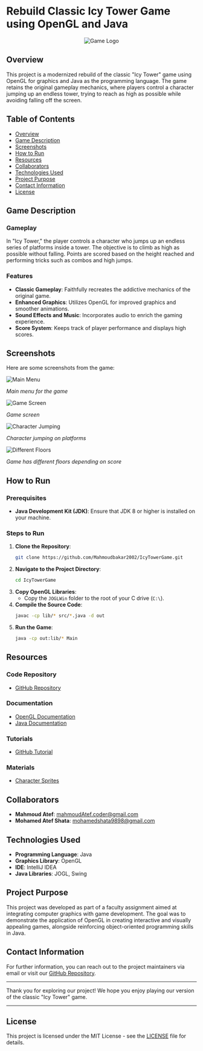 # Rebuild Classic Icy Tower Game using OpenGL and Java

<p align="center">
  <img src="assets/logo.png" alt="Game Logo">
</p>

## Overview

This project is a modernized rebuild of the classic "Icy Tower" game using OpenGL for graphics and Java as the programming language. The game retains the original gameplay mechanics, where players control a character jumping up an endless tower, trying to reach as high as possible while avoiding falling off the screen.

## Table of Contents
- [Overview](#overview)
- [Game Description](#game-description)
- [Screenshots](#screenshots)
- [How to Run](#how-to-run)
- [Resources](#resources)
- [Collaborators](#collaborators)
- [Technologies Used](#technologies-used)
- [Project Purpose](#project-purpose)
- [Contact Information](#contact-information)
- [License](#license)

## Game Description

### Gameplay
In "Icy Tower," the player controls a character who jumps up an endless series of platforms inside a tower. The objective is to climb as high as possible without falling. Points are scored based on the height reached and performing tricks such as combos and high jumps.

### Features
- **Classic Gameplay**: Faithfully recreates the addictive mechanics of the original game.
- **Enhanced Graphics**: Utilizes OpenGL for improved graphics and smoother animations.
- **Sound Effects and Music**: Incorporates audio to enrich the gaming experience.
- **Score System**: Keeps track of player performance and displays high scores.

## Screenshots

Here are some screenshots from the game:

![Main Menu](screenshots/Screenshot1.png)

*Main menu for the game*

![Game Screen](screenshots/Screenshot2.png)

*Game screen*

![Character Jumping](screenshots/Screenshot3.png)

*Character jumping on platforms*

![Different Floors](screenshots/Screenshot4.png)

*Game has different floors depending on score*

## How to Run

### Prerequisites
- **Java Development Kit (JDK)**: Ensure that JDK 8 or higher is installed on your machine.

### Steps to Run
1. **Clone the Repository**:
    ```sh
    git clone https://github.com/Mahmoudbakar2002/IcyTowerGame.git
    ```
2. **Navigate to the Project Directory**:
    ```sh
    cd IcyTowerGame
    ```
3. **Copy OpenGL Libraries**:
   - Copy the `JOGLWin` folder to the root of your C drive (`C:\`).
4. **Compile the Source Code**:
    ```sh
    javac -cp lib/* src/*.java -d out
    ```
5. **Run the Game**:
    ```sh
    java -cp out:lib/* Main
    ```

## Resources

### Code Repository
- [GitHub Repository](https://github.com/Mahmoudbakar2002/IcyTowerGame)

### Documentation
- [OpenGL Documentation](https://www.opengl.org/documentation/)
- [Java Documentation](https://docs.oracle.com/en/java/)

### Tutorials
- [GitHub Tutorial](https://www.youtube.com/watch?v=Q6G-J54vgKc)

### Materials
- [Character Sprites](http://www.icytower.unas.cz/down2.htm)

## Collaborators

- **Mahmoud Atef**: [mahmoudAtef.coder@gmail.com](mailto:mahmoudAtef.coder@gmail.com)
- **Mohamed Atef Shata**: [mohamedshata9898@gmail.com](mailto:mohamedshata9898@gmail.com)

## Technologies Used

- **Programming Language**: Java
- **Graphics Library**: OpenGL
- **IDE**: IntelliJ IDEA
- **Java Libraries**: JOGL, Swing

## Project Purpose

This project was developed as part of a faculty assignment aimed at integrating computer graphics with game development. The goal was to demonstrate the application of OpenGL in creating interactive and visually appealing games, alongside reinforcing object-oriented programming skills in Java.

## Contact Information

For further information, you can reach out to the project maintainers via email or visit our [GitHub Repository](https://github.com/Mahmoudbakar2002/IcyTowerGame).

---

Thank you for exploring our project! We hope you enjoy playing our version of the classic "Icy Tower" game.

---

## License

This project is licensed under the MIT License - see the [LICENSE](LICENSE) file for details.
